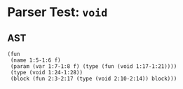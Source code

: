 # Parser Test: `void`

## AST
```
(fun
 (name 1:5-1:6 f)
 (param (var 1:7-1:8 f) (type (fun (void 1:17-1:21))))
 (type (void 1:24-1:28))
 (block (fun 2:3-2:17 (type (void 2:10-2:14)) block)))
```
